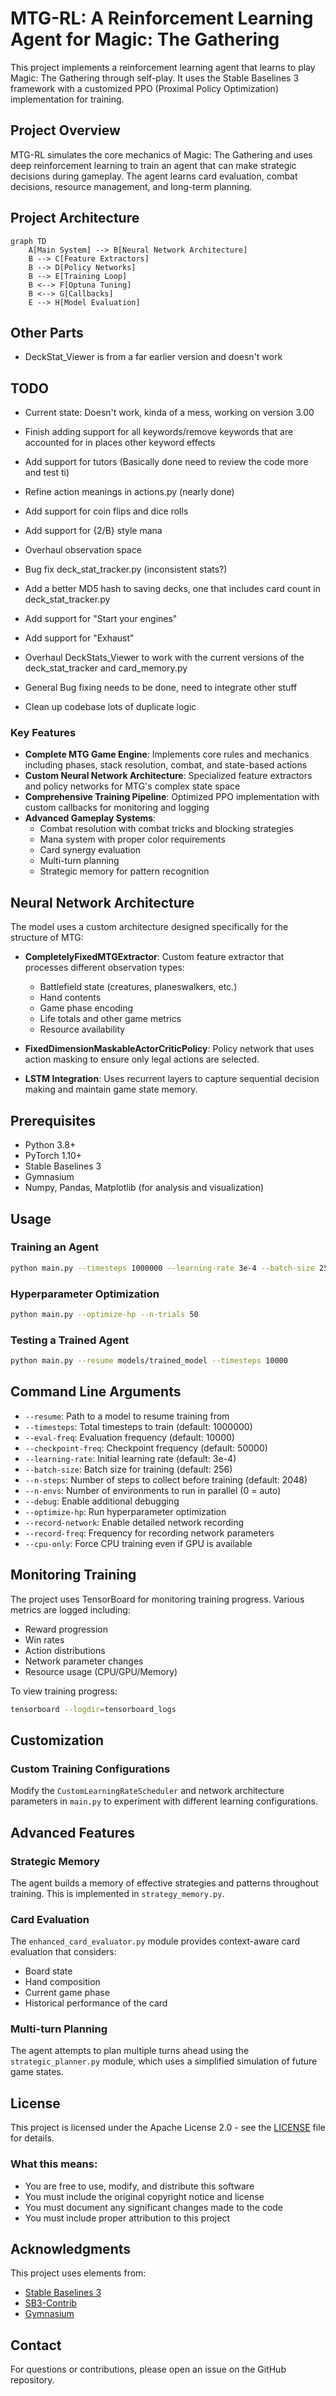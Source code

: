 # MTG-RL: A Reinforcement Learning Agent for Magic: The Gathering

This project implements a reinforcement learning agent that learns to play Magic: The Gathering through self-play. It uses the Stable Baselines 3 framework with a customized PPO (Proximal Policy Optimization) implementation for training.

## Project Overview

MTG-RL simulates the core mechanics of Magic: The Gathering and uses deep reinforcement learning to train an agent that can make strategic decisions during gameplay. The agent learns card evaluation, combat decisions, resource management, and long-term planning.

## Project Architecture

```mermaid
graph TD
    A[Main System] --> B[Neural Network Architecture]
    B --> C[Feature Extractors]
    B --> D[Policy Networks]
    B --> E[Training Loop]
    B <--> F[Optuna Tuning]
    B <--> G[Callbacks]
    E --> H[Model Evaluation]
```

## Other Parts

- DeckStat_Viewer is from a far earlier version and doesn't work

## TODO

- Current state: Doesn't work, kinda of a mess, working on version 3.00

- Finish adding support for all keywords/remove keywords that are accounted for in places other keyword effects
- Add support for tutors (Basically done need to review the code more and test ti)
- Refine action meanings in actions.py (nearly done)
- Add support for coin flips and dice rolls
- Add support for {2/B} style mana
- Overhaul observation space 
- Bug fix deck_stat_tracker.py (inconsistent stats?)
- Add a better MD5 hash to saving decks, one that includes card count in deck_stat_tracker.py
- Add support for "Start your engines"
- Add support for "Exhaust"
- Overhaul DeckStats_Viewer to work with the current versions of the deck_stat_tracker and card_memory.py
- General Bug fixing needs to be done, need to integrate other stuff
- Clean up codebase lots of duplicate logic

### Key Features

- **Complete MTG Game Engine**: Implements core rules and mechanics including phases, stack resolution, combat, and state-based actions
- **Custom Neural Network Architecture**: Specialized feature extractors and policy networks for MTG's complex state space
- **Comprehensive Training Pipeline**: Optimized PPO implementation with custom callbacks for monitoring and logging
- **Advanced Gameplay Systems**:
  - Combat resolution with combat tricks and blocking strategies
  - Mana system with proper color requirements
  - Card synergy evaluation
  - Multi-turn planning
  - Strategic memory for pattern recognition

## Neural Network Architecture

The model uses a custom architecture designed specifically for the structure of MTG:

- **CompletelyFixedMTGExtractor**: Custom feature extractor that processes different observation types:
  - Battlefield state (creatures, planeswalkers, etc.)
  - Hand contents
  - Game phase encoding
  - Life totals and other game metrics
  - Resource availability
  
- **FixedDimensionMaskableActorCriticPolicy**: Policy network that uses action masking to ensure only legal actions are selected.

- **LSTM Integration**: Uses recurrent layers to capture sequential decision making and maintain game state memory.

## Prerequisites

- Python 3.8+
- PyTorch 1.10+
- Stable Baselines 3
- Gymnasium
- Numpy, Pandas, Matplotlib (for analysis and visualization)


## Usage

### Training an Agent

```bash
python main.py --timesteps 1000000 --learning-rate 3e-4 --batch-size 256
```

### Hyperparameter Optimization

```bash
python main.py --optimize-hp --n-trials 50
```

### Testing a Trained Agent

```bash
python main.py --resume models/trained_model --timesteps 10000
```

## Command Line Arguments

- `--resume`: Path to a model to resume training from
- `--timesteps`: Total timesteps to train (default: 1000000)
- `--eval-freq`: Evaluation frequency (default: 10000)
- `--checkpoint-freq`: Checkpoint frequency (default: 50000)
- `--learning-rate`: Initial learning rate (default: 3e-4)
- `--batch-size`: Batch size for training (default: 256)
- `--n-steps`: Number of steps to collect before training (default: 2048)
- `--n-envs`: Number of environments to run in parallel (0 = auto)
- `--debug`: Enable additional debugging
- `--optimize-hp`: Run hyperparameter optimization
- `--record-network`: Enable detailed network recording
- `--record-freq`: Frequency for recording network parameters
- `--cpu-only`: Force CPU training even if GPU is available

## Monitoring Training

The project uses TensorBoard for monitoring training progress. Various metrics are logged including:

- Reward progression
- Win rates
- Action distributions
- Network parameter changes
- Resource usage (CPU/GPU/Memory)

To view training progress:

```bash
tensorboard --logdir=tensorboard_logs
```

## Customization

### Custom Training Configurations

Modify the `CustomLearningRateScheduler` and network architecture parameters in `main.py` to experiment with different learning configurations.

## Advanced Features

### Strategic Memory

The agent builds a memory of effective strategies and patterns throughout training. This is implemented in `strategy_memory.py`.

### Card Evaluation

The `enhanced_card_evaluator.py` module provides context-aware card evaluation that considers:

- Board state
- Hand composition
- Current game phase
- Historical performance of the card

### Multi-turn Planning

The agent attempts to plan multiple turns ahead using the `strategic_planner.py` module, which uses a simplified simulation of future game states.

## License

This project is licensed under the Apache License 2.0 - see the [LICENSE](LICENSE) file for details.

### What this means:

- You are free to use, modify, and distribute this software
- You must include the original copyright notice and license
- You must document any significant changes made to the code
- You must include proper attribution to this project

## Acknowledgments

This project uses elements from:

- [Stable Baselines 3](https://github.com/DLR-RM/stable-baselines3)
- [SB3-Contrib](https://github.com/Stable-Baselines-Team/stable-baselines3-contrib)
- [Gymnasium](https://github.com/Farama-Foundation/Gymnasium)

## Contact

For questions or contributions, please open an issue on the GitHub repository.